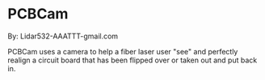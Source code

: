 # PCBCam
By: Lidar532-AAATTT-gmail.com

PCBCam uses a camera to help a fiber laser user "see" and perfectly realign a 
circuit board that has been flipped over or taken out and put back in.

